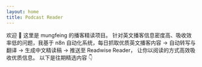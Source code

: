 ```yaml
---
layout: home
title: Podcast Reader
---
```


欢迎 👋 这里是 mungfeing 的播客精读项目。
针对英文播客信息密度高、吸收效率低的问题，我基于 n8n 自动化系统，每日抓取优质英文播客内容 → 自动转写与翻译 → 生成中文精读稿 → 推送至 Readwise Reader，
让你以阅读的方式高效吸收优质信息。
以下是往期精选内容 👇
